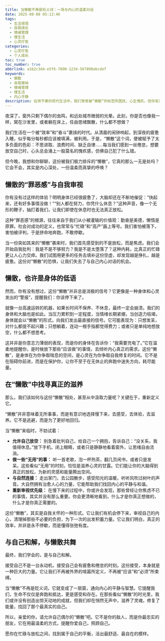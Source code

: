 ```yaml
---
title: 当懒散不再是贬义词：一场与内心的温柔对话
date: 2025-08-08 05:13:46
tags:
  - 生活感悟
  - 自我成长
  - 情绪管理
  - 慢生活
  - 心灵疗愈
categories:
  - 心灵疗愈
  - 个人成长
toc: true
toc_number: true
abbrlink: a1b2c3d4-e5f6-7890-1234-567890abcdef
keywords:
  - 懒散
  - 自我接纳
  - 情绪管理
  - 慢生活
  - 内心平静
description: 在快节奏的现代生活中，我们常常被“懒散”的标签所困扰，心生愧疚。但你有没有想过，这份看似消极的“懒散”，或许是内心深处发出的温柔呼唤？本文将带你重新审视懒散，理解它背后的深层含义，学会与它和解，并在慢下来的时光里，找寻到真正的自我滋养与平静力量。
---
```


夜深了，窗外只剩下偶尔的虫鸣，和远处城市微弱的光晕。此刻，你是否也像我一样，窝在沙发里，或者躺在床上，任由思绪飘散，什么都不想做？

我们生活在一个被“效率”和“奋斗”裹挟的时代。从清晨的闹钟响起，到深夜的疲惫入睡，似乎每分每秒都应该被填满，被利用。于是，“懒散”这个词，便被赋予了太多负面的色彩：不思进取、浪费时间、缺乏自律……每当我们感到一丝倦怠，想要放空自己时，心头总会涌上一股莫名的愧疚感，仿佛自己犯了什么错。

但今晚，我想和你聊聊，这份被我们极力排斥的“懒散”，它真的那么一无是处吗？它会不会，其实是内心深处，一份温柔而真挚的呼唤？

## 懒散的“罪恶感”与自我审视

你有没有过这样的体验？明明身体已经很疲惫了，大脑却还在不断地催促：“快起来，还有好多事情没做！”“别人都在努力，你凭什么休息？”这种声音，像一个无形的鞭子，抽打着我们，让我们即使在休息时也无法真正放松。

这种“罪恶感”的根源，往往来自于我们从小被灌输的价值观：勤奋是美德，懒惰是原罪。社会对成功的定义，也常常与“忙碌”和“高产”画上等号。我们害怕被落下，害怕被评判，于是拼命地奔跑，不敢停歇。

当一份突如其来的“懒散”袭来时，我们首先感受到的不是放松，而是焦虑。我们会开始自我批判：我是不是不够努力？我是不是太堕落了？这种内耗，比真正的忙碌更让人心力交瘁。我们试图用更多的任务去填补这份空虚，却发现越是挣扎，越是疲惫。这份对“懒散”的恐惧，让我们失去了与自己内心对话的机会。

## 懒散，也许是身体的低语

然而，你有没有想过，这份“懒散”并非总是消极的信号？它更像是一种身体和心灵发出的“警报”，提醒我们：你该停下来了。

就像一台高速运转的机器，如果长时间不保养、不休息，最终一定会崩溃。我们的身体和大脑也是如此。当压力累积到一定程度，当情绪长期紧绷，当创造力枯竭，身体就会以“懒散”的形式，向我们发出最直接的信号。它可能表现为：只想发呆，对什么都提不起兴趣；只想躺着，连动一根手指都觉得费力；或者只是单纯地想放空，什么都不想思考。

这并非是你意志力薄弱的表现，而是你的身体在告诉你：“我需要充电了。”它在温柔地提醒你，是时候放下那些“应该做”的事情，去倾听内心真正的需求。这份“懒散”，是身体在为你争取喘息的空间，是心灵在为你争取自我修复的时间。它不是在阻碍你前进，而是在保护你，让你不至于在无休止的奔跑中迷失方向，耗尽能量。

## 在“懒散”中找寻真正的滋养

那么，我们该如何与这份“懒散”相处，甚至从中汲取力量呢？关键在于，重新定义它。

“懒散”并非意味着无所事事，而是有意识地选择慢下来，去感受，去体验，去滋养。它不是逃避，而是为了更好地回归。

当“懒散”来临时，不妨试着：

*   **允许自己放空：** 别急着批判自己，给自己一个拥抱，告诉自己：“没关系，我值得休息。”放下手机，闭上眼睛，或者只是静静地看着窗外，让思绪自由流淌。
*   **做一些“无用”的事：** 听一首老歌，泡一杯热茶，翻几页闲书，或者只是发呆。这些看似“无用”的时刻，恰恰是滋养心灵的甘露。它们能让你的大脑得到真正的放松，为新的灵感和能量腾出空间。
*   **与自然连接：** 走出家门，去公园散步，感受阳光的温暖，听听风吹过树叶的声音。大自然拥有治愈人心的力量，它能帮助我们找回内心的平静与和谐。
*   **重新审视优先级：** 在慢下来的过程中，你或许会发现，那些曾经让你焦虑不已的事情，其实并没有那么重要。你会更清晰地看到，什么才是你真正想做的，什么才是你真正需要的。

这份“懒散”，其实是自我关怀的一种形式。它让我们有机会停下来，审视自己的内心，清理掉那些不必要的负担，为下一次的出发积蓄力量。它让我们明白，真正的效率，并非是永不停歇，而是懂得张弛有度。

## 与自己和解，与懒散共舞

最终，我们学会的，是与自己和解。

接受自己不是一台永动机，接受自己会有疲惫和倦怠的时刻。这份接受，本身就是一种巨大的力量。它让我们不再被外界的喧嚣所定义，不再被“应该”和“必须”所束缚。

当“懒散”不再是贬义词，它就变成了一扇窗，通向内心的平静与智慧。它提醒我们，生命不仅仅是奔跑和抵达，更是感受和存在。在那些看似“懒散”的时光里，我们或许没有创造出惊天动地的成就，但我们却在悄然无声中，滋养了灵魂，修复了能量，找回了那个最真实的自己。

所以，亲爱的你，请允许自己偶尔的“懒散”吧。它不是你的敌人，而是你最忠实的朋友，它在用最温柔的方式，提醒你爱自己，照顾自己。

愿你在忙碌与放松之间，找到属于自己的平衡，活出最舒适、最自在的模样。